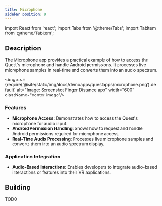 ```yaml
---
title: Microphone
sidebar_position: 9
---
```


import React from 'react';
import Tabs from '@theme/Tabs';
import TabItem from '@theme/TabItem';

## Description

The Microphone app provides a practical example of how to access the Quest's microphone and handle Android permissions. It processes live microphone samples in real-time and converts them into an audio spectrum.

<img src={require('@site/static/img/docs/demoapps/questapps/microphone.png').default} alt="Image: Screenshot Finger Distance app" width="600" className="center-image"/>

### Features
 - **Microphone Access**: Demonstrates how to access the Quest's microphone for audio input.
 - **Android Permission Handling**: Shows how to request and handle Android permissions required for microphone access.
 - **Real-Time Audio Processing**: Processes live microphone samples and converts them into an audio spectrum display.


### Application Integration
 - **Audio-Based Interactions**: Enables developers to integrate audio-based interactions or features into their VR applications.

## Building

<Tabs groupId="target-os" queryString>

  <TabItem value="quest" label="Quest">
    TODO
  </TabItem>

</Tabs>
